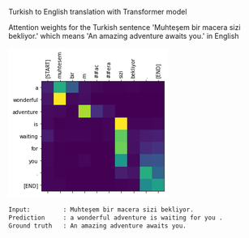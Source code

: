 Turkish to English translation with Transformer model

Attention weights for the Turkish sentence 'Muhteşem bir macera sizi bekliyor.' which means 'An amazing adventure awaits you.' in English  
  
![Attention head](/attention.png?raw=true "Attention Head")  
  
```
Input:         : Muhteşem bir macera sizi bekliyor.
Prediction     : a wonderful adventure is waiting for you .
Ground truth   : An amazing adventure awaits you.
```
